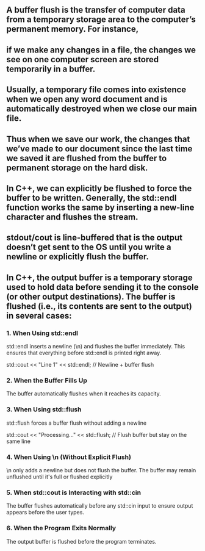 ## A buffer flush is the transfer of computer data from a temporary storage area to the computer’s permanent memory. For instance, 
## if we make any changes in a file, the changes we see on one computer screen are stored temporarily in a buffer. 
## Usually, a temporary file comes into existence when we open any word document and is automatically destroyed when we close our main file.
## Thus when we save our work, the changes that we’ve made to our document since the last time we saved it are flushed from the buffer to permanent storage on the hard disk.

## In C++, we can explicitly be flushed to force the buffer to be written. Generally, the std::endl function works the same by inserting a new-line character and flushes the stream.
## stdout/cout is line-buffered that is the output doesn’t get sent to the OS until you write a newline or explicitly flush the buffer.

## In C++, the output buffer is a temporary storage used to hold data before sending it to the console (or other output destinations). The buffer is flushed (i.e., its contents are sent to the output) in several cases:

### 1. When Using std::endl
std::endl inserts a newline (\n) and flushes the buffer immediately.
This ensures that everything before std::endl is printed right away.

std::cout << "Line 1" << std::endl; // Newline + buffer flush


### 2. When the Buffer Fills Up
The buffer automatically flushes when it reaches its capacity.


### 3. When Using std::flush
std::flush forces a buffer flush without adding a newline

std::cout << "Processing..." << std::flush; // Flush buffer but stay on the same line

### 4. When Using \n (Without Explicit Flush)
\n only adds a newline but does not flush the buffer.
The buffer may remain unflushed until it's full or flushed explicitly

### 5. When std::cout is Interacting with std::cin
The buffer flushes automatically before any std::cin input to ensure output appears before the user types.

### 6. When the Program Exits Normally
The output buffer is flushed before the program terminates.
